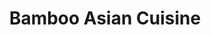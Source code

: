 ---
layout: place
title: "Bamboo Asian Cuisine"
permalink: /florida/ocoee/bamboo-asian-cuisine.html
stateAbbr: FL
stateName: Florida
cityName: Ocoee
seo:
  name: "Bamboo Asian Cuisine"
  type: Restaurant
  links: null
description: "Looking for sushi in Ocoee, Florida? Check out Bamboo Asian Cuisine for a delightful Japanese dining experience. Enjoy a variety of sushi and other dishes in..."
place_id: ChIJ9Uz_NqKC54gRvEzzg9EYP78
photos:
  - name: >-
      places/ChIJ9Uz_NqKC54gRvEzzg9EYP78/photos/AeeoHcLp15fuPRaxcBLysDc2PRDth6km9TApZS2jCu8KqBVEG_1KaxDgay1UcCItjWy2H8xiMu6AKVLg0rfHg-Ivj-CfSVYksRLzkWt16nPUzoN4aTPxeZWlGOsImQ_Z3Mij6DYxDWgQ9YVZXBjU7tcH4GYIyBSqrUb6mLb4I1P6-OI7nHJeU_30U0tOsx-ndnhAjGM3-r6Y0cx0MSW-JC45Gx55gbCqgxYKw-iomPQNvTmAShtrnpNbvTIuyKFAa2IhCL3mLNxFB9NZn8ruyxYN7BeXG1HvXTd7QN2nyNfVjIJ0qEtVb7hW5ohUt_jo4hPQHqmQEb8S3YnRqzAlrcVdKz526aFKvLII6xBixqycnFYJOPfz5WsaC76PSi2BOYx5a84pbkOCww7nsLn1eFuF82HFFbCjJPVcHuhjhlvPFBkTrMxu
    widthPx: 4800
    heightPx: 3200
    authorAttributions:
      - displayName: Bamboo Asian Cuisine
        uri: https://maps.google.com/maps/contrib/110391520645617372844
        photoUri: >-
          https://lh3.googleusercontent.com/a/ACg8ocIdC2RbpV3ZUYFF1mGiGPfKi6oSPG8LUouyKNZIuQwxM_vkiw=s100-p-k-no-mo
    flagContentUri: >-
      https://www.google.com/local/imagery/report/?cb_client=maps_api_places.places_api&image_key=!1e10!2sCIHM0ogKEICAgIDUuM7B1gE&hl=en-US
    googleMapsUri: >-
      https://www.google.com/maps/place//data=!3m4!1e2!3m2!1sCIHM0ogKEICAgIDUuM7B1gE!2e10!4m2!3m1!1s0x88e782a236ff4cf5:0xbf3f18d183f34cbc
  - name: >-
      places/ChIJ9Uz_NqKC54gRvEzzg9EYP78/photos/AeeoHcJ21uVht9O2-GkQKkYDb7s_83Uczw0dVlWWZmA8xs2-OCUTUxnKtPDVm7hhcpo8qeO9kY6WLV8-5opItgZnRoy9-xf4m6Z14D9drL7syPIaZ_5wUfu0HOQGuQA82JAXFkejSiD_Q4Vs24HfmLomx2O9FhybEg3A_02WTzW5xdpWJNYOSaLZ99hrGo2LBJIL0HowP_I2WhR0LvUvHOtV_nZLU9YHTzQM8qHJzd745B2pvek7UFWZIBtZZQWcrJN9DU6DnHSfShn3--srpkBBf4PwEqJoPznyRoMuisV2e5ZLSbSNdycBNFDmtRhHy1_Jzhrs1T7f_kgElOlFu61HBlk6VgEjwn5XiGFNMAxKRLUU7oMhPDFOhFOWkZ1YrykQO8gNddyG2hpiEK1nXzDQvkbbIh6I07Ns_uURxkRE2s8F0-0
    widthPx: 3000
    heightPx: 4000
    authorAttributions:
      - displayName: Day J
        uri: https://maps.google.com/maps/contrib/104385466689853914473
        photoUri: >-
          https://lh3.googleusercontent.com/a-/ALV-UjXowqkCVVYsA95Yy8vB53-pan7s5PxhXTvjKn2fd50vS2U1I62YQQ=s100-p-k-no-mo
    flagContentUri: >-
      https://www.google.com/local/imagery/report/?cb_client=maps_api_places.places_api&image_key=!1e10!2sCIHM0ogKEICAgIC-r9bBoAE&hl=en-US
    googleMapsUri: >-
      https://www.google.com/maps/place//data=!3m4!1e2!3m2!1sCIHM0ogKEICAgIC-r9bBoAE!2e10!4m2!3m1!1s0x88e782a236ff4cf5:0xbf3f18d183f34cbc
  - name: >-
      places/ChIJ9Uz_NqKC54gRvEzzg9EYP78/photos/AeeoHcKBshuUo0vgsdcFoB8R26k1CZ38u3YgiOSWJIUEVraDLc1fzmh-0zI1O38SdxsxfrTOYqJhtK12HRtVCNt8OizTg_SZB6FQ7_-FfIzYFqiPMVS58PcA6t6g7p-Mb4q8SHBI5iXT5zy8xjq7R1tBMW5I5uQAkxQEi0n3rfwohlp2cvh3jF9QePhGZaZglrB9jDpqFP1sTG90g5f8uHjinlYF54WchXURenUl6ognGefruo_gShXLu1x0SQp0XyFKlxz6gQjaaAWCI_vHuKruF1psezit1Vhm3IlYbbUxcd-57b50R3VGtqisgBVo3nj_w9c9IRVwloVA44nhOB9xmn6AvYmBrUpXmRaRO2OMlkwY61lqiPM7JUYoCsr62n7zjo0LCTWvroicr4FaQW1HaYY4dAb5jJcB3mdnn4ozBrSlxA
    widthPx: 4800
    heightPx: 3199
    authorAttributions:
      - displayName: Bamboo Asian Cuisine
        uri: https://maps.google.com/maps/contrib/110391520645617372844
        photoUri: >-
          https://lh3.googleusercontent.com/a/ACg8ocIdC2RbpV3ZUYFF1mGiGPfKi6oSPG8LUouyKNZIuQwxM_vkiw=s100-p-k-no-mo
    flagContentUri: >-
      https://www.google.com/local/imagery/report/?cb_client=maps_api_places.places_api&image_key=!1e10!2sCIHM0ogKEICAgIDUuMa2Aw&hl=en-US
    googleMapsUri: >-
      https://www.google.com/maps/place//data=!3m4!1e2!3m2!1sCIHM0ogKEICAgIDUuMa2Aw!2e10!4m2!3m1!1s0x88e782a236ff4cf5:0xbf3f18d183f34cbc
  - name: >-
      places/ChIJ9Uz_NqKC54gRvEzzg9EYP78/photos/AeeoHcJCgLZ9cEQrB2MpiPmh-KAdOOtRcME94wtGTvKRQCBdkbb6zPka2LqHAsYfo0oyuVbku1mHkyTz7BRIOxFtCvKYzB0Ybw2thA-39SVBzCnjfrvCLdkHWmMb6MlpPHfBv9-lfcfHZW7jRBDLZ9CqS0jPHgZ7CoWCo6elvxZ6tTWvewkm753vzXL50frFbPlWtgJCD56VCMCzDQ7R0kzZcDi30Adt8YvZOk9ErqO91nJ3dpTWCWups4lug8BDkz9nF1n93qEYL4fNOAaIq7sel9l179EC4JYoQGVCG7DPJMewKqHGbLs-M1ooN6uisf1AXxk44xqKm6ztafdK_Yh1FUoT1nEzttcatoOzG6V1VV7G-Ya8fQzJEj2TJKiSXoEAGvt7xmEo-Sj4gRKppllNnV5ZQgM8kx3IcTaPPWDN_CmwcHQ
    widthPx: 4800
    heightPx: 3200
    authorAttributions:
      - displayName: Bamboo Asian Cuisine
        uri: https://maps.google.com/maps/contrib/110391520645617372844
        photoUri: >-
          https://lh3.googleusercontent.com/a/ACg8ocIdC2RbpV3ZUYFF1mGiGPfKi6oSPG8LUouyKNZIuQwxM_vkiw=s100-p-k-no-mo
    flagContentUri: >-
      https://www.google.com/local/imagery/report/?cb_client=maps_api_places.places_api&image_key=!1e10!2sCIHM0ogKEICAgIDUuI7auQE&hl=en-US
    googleMapsUri: >-
      https://www.google.com/maps/place//data=!3m4!1e2!3m2!1sCIHM0ogKEICAgIDUuI7auQE!2e10!4m2!3m1!1s0x88e782a236ff4cf5:0xbf3f18d183f34cbc
  - name: >-
      places/ChIJ9Uz_NqKC54gRvEzzg9EYP78/photos/AeeoHcKCkes6FLTtuwoc5NGR4RSG8-8F0I90WgPsXazBCeKxNt38cOwG580Adl1Hc7BN-nv8JSBGzC7AbGgKtJAh-S_mPHRo9sSArQxvcUyLeCt1kW4a309wZeOY_1xvEjS3bU1lY0L80zHx8nfjeha2nHfXmw_13bDvGAbiMyARAxYdLBg354EdeUVExh0o9QOzuawfG19ib78k09_ASW_LNhWs6oIWugiiW1eulsguwRvqBKI06agBCsyQ_vFsKcGPcHTuc8u1XODRL2XO9RnIBXrpxbB43f2IIq4Z9PoZ4gYxhniensKaEft39AIs8f3w_wtTl3YPeKLsI6lGIftrE12Re11HqjqBqztcIXThMto3go3iWXLRVyG2kJOlGB61BElLxTUgyZiI2QqDztoB_siA5w5x2uJChCmKxdeLACs
    widthPx: 4800
    heightPx: 3200
    authorAttributions:
      - displayName: Bamboo Asian Cuisine
        uri: https://maps.google.com/maps/contrib/110391520645617372844
        photoUri: >-
          https://lh3.googleusercontent.com/a/ACg8ocIdC2RbpV3ZUYFF1mGiGPfKi6oSPG8LUouyKNZIuQwxM_vkiw=s100-p-k-no-mo
    flagContentUri: >-
      https://www.google.com/local/imagery/report/?cb_client=maps_api_places.places_api&image_key=!1e10!2sCIHM0ogKEICAgIDGo4mhTw&hl=en-US
    googleMapsUri: >-
      https://www.google.com/maps/place//data=!3m4!1e2!3m2!1sCIHM0ogKEICAgIDGo4mhTw!2e10!4m2!3m1!1s0x88e782a236ff4cf5:0xbf3f18d183f34cbc
  - name: >-
      places/ChIJ9Uz_NqKC54gRvEzzg9EYP78/photos/AeeoHcKA7yR6ZyCEvilwN-6z0wln_548jCpREFLAgru7N8L9nsCxXn8jcqDi0kBlWvSYFqdppWMvnxRTiemTYmABiklzueOI04UcGXnWgqnbGjdA_g_tTrcyF8WSB_hSeIJDslJesHNK86ZkwylPk1v5hBorOvXzvS9_StEOIL-C3oSXsUoMxi5JkrcMAihzmyKuQ98mfF-aa66Y4J7Ef1SEKBwH1zd7AacPxbXRMDZCt3xAP5CNha_Om-QkA0pxW3cS-vwKuTVbEGszKqPO4Bf0BW2b5lmRUj2i7OmFFDwkCQNhEKI5c9DJDyvMaMQLMUCrGQolXBdU0ZdAlBtwliv2EA9Mj0YNA9f5jlhu4dIhrJN1himnu7dJHqwNAqv1Fr0bKJWOjb8Kx1-QLmSsU9muQtZDvkCCvgyxlCdil7f7_Xd33v2D
    widthPx: 1920
    heightPx: 1080
    authorAttributions:
      - displayName: carl Townsend
        uri: https://maps.google.com/maps/contrib/114082531783466654327
        photoUri: >-
          https://lh3.googleusercontent.com/a-/ALV-UjVUjTnO2Vsh8JuMDYH48v3re66ZdPEA03seO3JdkVvxt8Sd8g0=s100-p-k-no-mo
    flagContentUri: >-
      https://www.google.com/local/imagery/report/?cb_client=maps_api_places.places_api&image_key=!1e10!2sCIHM0ogKEICAgID0y-iNwQE&hl=en-US
    googleMapsUri: >-
      https://www.google.com/maps/place//data=!3m4!1e2!3m2!1sCIHM0ogKEICAgID0y-iNwQE!2e10!4m2!3m1!1s0x88e782a236ff4cf5:0xbf3f18d183f34cbc
  - name: >-
      places/ChIJ9Uz_NqKC54gRvEzzg9EYP78/photos/AeeoHcIsDt46p73TVhXzdUEiRCFH4KM4nLoEXqNtGsxoGmQ97MBh1mf316NLck7I70FuTYd2BSZveWkMTHQ6UZSBTPypv0dl7mZjShlgm03sLMEBezTk1cU9LwzQWj71FDS0mfj7THcArAbh6Wi6DdGbbUwDeVdjrP-KpwLJMDrUUEG5gEgGxqKogzsDgMhaEUYgLuAzaP93MqeS9AycCJViwXpOoHBYSxSBUOwCcHTEmkUsBc3rXItJ0M4t3rN5EJOPddJobtA6fkgtQ5wpzt4wQ5JvUrkN95iogtRSZfTTrvzTmacltskkyolhd4eJQa0tq3GAo8ABXC644ofKZvPUxIeYVvsmDzeaaTL_4Nn8oA_RgCV4cX4eV1fzb2aOvlwO60PgGC9jpnHwxpIudHAy73o7PL1s5tvGKijhzGr5To9FPJ0k
    widthPx: 4800
    heightPx: 3200
    authorAttributions:
      - displayName: Bamboo Asian Cuisine
        uri: https://maps.google.com/maps/contrib/110391520645617372844
        photoUri: >-
          https://lh3.googleusercontent.com/a/ACg8ocIdC2RbpV3ZUYFF1mGiGPfKi6oSPG8LUouyKNZIuQwxM_vkiw=s100-p-k-no-mo
    flagContentUri: >-
      https://www.google.com/local/imagery/report/?cb_client=maps_api_places.places_api&image_key=!1e10!2sCIHM0ogKEICAgIDUuI6QsgE&hl=en-US
    googleMapsUri: >-
      https://www.google.com/maps/place//data=!3m4!1e2!3m2!1sCIHM0ogKEICAgIDUuI6QsgE!2e10!4m2!3m1!1s0x88e782a236ff4cf5:0xbf3f18d183f34cbc
  - name: >-
      places/ChIJ9Uz_NqKC54gRvEzzg9EYP78/photos/AeeoHcIsVpbX_WQL-DiGmLhPF7gWCbJqIuUtDjjFkuQTBcxdVi4kM0wJwwMGLpz0-Yjd2kDiMs6Go-rgiT_11zsFVBGM3F6LAgNpW9yG3fCB0Jge-MKeeqXOJd-_J5TZaQDG4qwvwKhdgmKj8s9pxneqglLjpLUFBcKaBk0FO7-ZoU81vzxF56puDZtuKOVwST3a5Cf-Cd2kgsRc9Lol8bYCciXv_UDbU_3B3G3bKqjvueuUs1-Hp4_IO63WQSJclEgOXTMJfsv7h9b3wRhdvAOdkLG_4G5OlM0m7qSLg7xDeovAEze022qLYsXDWIisdIEr4YNy0hP-ptyBiz-IVqt-Z47nj4TN320Kj1itw8IWmZS1GNBjW2Sxp1gswDfy1T3-ZnzkjsnREqnsStIvUVzJv5Vd-6zPRG6y5YUoY7W8BmsY9miK
    widthPx: 4800
    heightPx: 3200
    authorAttributions:
      - displayName: Bamboo Asian Cuisine
        uri: https://maps.google.com/maps/contrib/110391520645617372844
        photoUri: >-
          https://lh3.googleusercontent.com/a/ACg8ocIdC2RbpV3ZUYFF1mGiGPfKi6oSPG8LUouyKNZIuQwxM_vkiw=s100-p-k-no-mo
    flagContentUri: >-
      https://www.google.com/local/imagery/report/?cb_client=maps_api_places.places_api&image_key=!1e10!2sCIHM0ogKEICAgIDUuNrniwE&hl=en-US
    googleMapsUri: >-
      https://www.google.com/maps/place//data=!3m4!1e2!3m2!1sCIHM0ogKEICAgIDUuNrniwE!2e10!4m2!3m1!1s0x88e782a236ff4cf5:0xbf3f18d183f34cbc
  - name: >-
      places/ChIJ9Uz_NqKC54gRvEzzg9EYP78/photos/AeeoHcKL-zVazJ-8rCH4NUwsc2z0VeCxNkyKBdRKs2QRJ9mgAi4QN5-fz1TEa-LzvpO1-qzmbceV3aeW3GrpVxAijkpmDcM4YCnczdmbmET_46JlQ08OFBFMt3cD_r9C12k8kQjRpZZDDizTXvHheAEFdXz3i5VnQdfs5f9PmTBvkOzQbmexVCoTa_kcnoQXn9defO9rsdvdSFi8NsjjjhZ7_mrluefE8ELVf0wWMJ888u7tdf0HXQZNqd53EAQdq7lQKvhPFW6W4Le261zAC2ZzTruBhYQEsMgnEPlRJKpW4vb9f0wraf6Ftn0tCm1MZS-U3vvmaUSMS6vX6tt1Scfro4f90Au_oJ4GQYK-H7DF1SPswtHovazv4C4vj30zQYpAePpOa-_h2Z0lyDxh4V4vP0EHSvXsBPzo_D3KF8LtuaQ
    widthPx: 2946
    heightPx: 3285
    authorAttributions:
      - displayName: Day J
        uri: https://maps.google.com/maps/contrib/104385466689853914473
        photoUri: >-
          https://lh3.googleusercontent.com/a-/ALV-UjXowqkCVVYsA95Yy8vB53-pan7s5PxhXTvjKn2fd50vS2U1I62YQQ=s100-p-k-no-mo
    flagContentUri: >-
      https://www.google.com/local/imagery/report/?cb_client=maps_api_places.places_api&image_key=!1e10!2sCIHM0ogKEICAgID-ycCUMw&hl=en-US
    googleMapsUri: >-
      https://www.google.com/maps/place//data=!3m4!1e2!3m2!1sCIHM0ogKEICAgID-ycCUMw!2e10!4m2!3m1!1s0x88e782a236ff4cf5:0xbf3f18d183f34cbc
  - name: >-
      places/ChIJ9Uz_NqKC54gRvEzzg9EYP78/photos/AeeoHcKJi5J3xG1Lw7NfBnqzka2plnlDasgDFoCg5NBDS5bd6ZfbMZND-IzsEt-vHwO1DAQpd4Uaf4el_xj1JsQKIL6qXwbYuFKyDVVWJlhlfJJCDw6bl6bDMOQrThh8pKM-ybjLILcz6JCruEcSrA8QCxqwxklCWVF3H8-g_KhqCwefxCNDhApFy8bDbgtuuP4wdsef_Y0JspRXYmoXOkIAfS_g0gmkMp2L01H_3ZMh8Vi7XzRm1Kpk95YuuuDRC63G4ly2IeCUFbqHpqtetFsgdohmFtsH7u72oU82NAXAbGrb6Oy2SL9dz8kzDiLhU0ODJZUXUDd0FkK1EOHO746WMlni7xRFgkZ1Fuvhcu7IMCMCXZ9_C6ihwK-guGqUxD37iz5O1UJMBsD-Puxdxf-d-TP59J4R8d6dprLjG9fkHGY
    widthPx: 4624
    heightPx: 2604
    authorAttributions:
      - displayName: Blue Casper
        uri: https://maps.google.com/maps/contrib/105822635881824492567
        photoUri: >-
          https://lh3.googleusercontent.com/a-/ALV-UjUHfwcIOiYdty2gCe4Pmxdey6RRRQcQZzRODHw8uro6vLR9ptnq=s100-p-k-no-mo
    flagContentUri: >-
      https://www.google.com/local/imagery/report/?cb_client=maps_api_places.places_api&image_key=!1e10!2sCIHM0ogKEICAgIDRtJ7odw&hl=en-US
    googleMapsUri: >-
      https://www.google.com/maps/place//data=!3m4!1e2!3m2!1sCIHM0ogKEICAgIDRtJ7odw!2e10!4m2!3m1!1s0x88e782a236ff4cf5:0xbf3f18d183f34cbc
address: 1567 E Silver Star Rd, Ocoee, FL 34761, USA
street: 1567 E Silver Star Rd
city: Ocoee
state: FL
zip: '34761'
country: USA
neighborhood: null
latitude: '28.572339'
longitude: '-81.518721'
accessibility_options:
  wheelchairAccessibleParking: true
  wheelchairAccessibleEntrance: true
  wheelchairAccessibleRestroom: true
  wheelchairAccessibleSeating: true
business_status: OPERATIONAL
name: Bamboo Asian Cuisine
google_maps_links:
  directionsUri: >-
    https://www.google.com/maps/dir//''/data=!4m7!4m6!1m1!4e2!1m2!1m1!1s0x88e782a236ff4cf5:0xbf3f18d183f34cbc!3e0
  placeUri: https://maps.google.com/?cid=13780760672917998780
  writeAReviewUri: >-
    https://www.google.com/maps/place//data=!4m3!3m2!1s0x88e782a236ff4cf5:0xbf3f18d183f34cbc!12e1
  reviewsUri: >-
    https://www.google.com/maps/place//data=!4m4!3m3!1s0x88e782a236ff4cf5:0xbf3f18d183f34cbc!9m1!1b1
  photosUri: >-
    https://www.google.com/maps/place//data=!4m3!3m2!1s0x88e782a236ff4cf5:0xbf3f18d183f34cbc!10e5
primary_type: Asian Restaurant
opening_hours:
  regular: null
  current: null
secondary_opening_hours:
  regular:
    weekdayDescriptions: null
    type: null
  current:
    weekdayDescriptions: null
    type: null
phone: null
price_level: null
price_range: null
rating: null
rating_count: 0
website: null
reviews: null
parking_options: null
payment_options: null
allow_dogs: null
curbside_pickup: null
delivery: null
dine_in: null
good_for_children: null
good_for_groups: null
good_for_sports: null
live_music: null
menu_for_children: null
outdoor_seating: null
reservable: null
restroom: null
serves_beer: null
serves_breakfast: null
serves_brunch: null
serves_cocktails: null
serves_coffee: null
serves_dinner: null
serves_dessert: null
serves_lunch: null
serves_vegetarian_food: null
serves_wine: null
takeout: null
summary: null

---